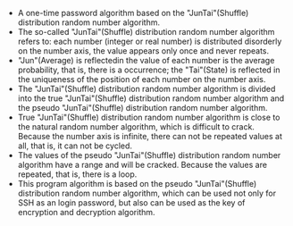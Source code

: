 * A one-time password algorithm based on the "JunTai"(Shuffle) distribution random number algorithm.
* The so-called "JunTai"(Shuffle) distribution random number algorithm refers to: each number (integer or real number) is distributed disorderly on the number axis, the value appears only once and never repeats.
* "Jun"(Average) is reflectedin the value of each number is the average probability, that is, there is a occurrence; the "Tai"(State) is reflected in the uniqueness of the position of each number on the number axis.
* The "JunTai"(Shuffle) distribution random number algorithm is divided into the true "JunTai"(Shuffle) distribution random number algorithm and the pseudo "JunTai"(Shuffle) distribution random number algorithm.
* True "JunTai"(Shuffle) distribution random number algorithm is close to the natural random number algorithm, which is difficult to crack. Because the number axis is infinite, there can not be repeated values at all, that is, it can not be cycled.
* The values of the pseudo "JunTai"(Shuffle) distribution random number algorithm have a range and will be cracked. Because the values are repeated, that is, there is a loop.
* This program algorithm is based on the pseudo "JunTai"(Shuffle) distribution random number algorithm, which can be used not only for SSH as an login password, but also can be used as the key of encryption and decryption algorithm.
